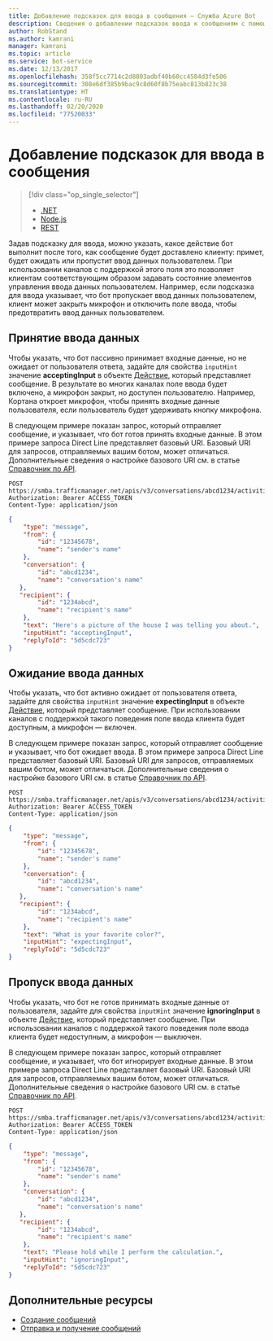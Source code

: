```yaml
---
title: Добавление подсказок для ввода в сообщения — Служба Azure Bot
description: Сведения о добавлении подсказок ввода к сообщениям с помощью службы Bot Connector.
author: RobStand
ms.author: kamrani
manager: kamrani
ms.topic: article
ms.service: bot-service
ms.date: 12/13/2017
ms.openlocfilehash: 358f5cc7714c2d8803adbf40b60cc4584d3fe506
ms.sourcegitcommit: 308e6df385b9bac9c8d60f8b75eabc813b823c38
ms.translationtype: HT
ms.contentlocale: ru-RU
ms.lasthandoff: 02/20/2020
ms.locfileid: "77520033"
---
```

# <a name="add-input-hints-to-messages"></a>Добавление подсказок для ввода в сообщения
> [!div class="op_single_selector"]
> - [.NET](../dotnet/bot-builder-dotnet-add-input-hints.md)
> - [Node.js](../nodejs/bot-builder-nodejs-send-input-hints.md)
> - [REST](../rest-api/bot-framework-rest-connector-add-input-hints.md)

Задав подсказку для ввода, можно указать, какое действие бот выполнит после того, как сообщение будет доставлено клиенту: примет, будет ожидать или пропустит ввод данных пользователем. При использовании каналов с поддержкой этого поля это позволяет клиентам соответствующим образом задавать состояние элементов управления ввода данных пользователем. Например, если подсказка для ввода указывает, что бот пропускает ввод данных пользователем, клиент может закрыть микрофон и отключить поле ввода, чтобы предотвратить ввод данных пользователем.

## <a name="accepting-input"></a>Принятие ввода данных

Чтобы указать, что бот пассивно принимает входные данные, но не ожидает от пользователя ответа, задайте для свойства `inputHint` значение **acceptingInput** в объекте [Действие][], который представляет сообщение. В результате во многих каналах поле ввода будет включено, а микрофон закрыт, но доступен пользователю. Например, Кортана откроет микрофон, чтобы принять входные данные пользователя, если пользователь будет удерживать кнопку микрофона. 

В следующем примере показан запрос, который отправляет сообщение, и указывает, что бот готов принять входные данные. В этом примере запроса Direct Line представляет базовый URI. Базовый URI для запросов, отправляемых вашим ботом, может отличаться. Дополнительные сведения о настройке базового URI см. в статье [Справочник по API](bot-framework-rest-connector-api-reference.md#base-uri).

```http
POST https://smba.trafficmanager.net/apis/v3/conversations/abcd1234/activities/5d5cdc723
Authorization: Bearer ACCESS_TOKEN
Content-Type: application/json
```

```json
{
    "type": "message",
    "from": {
        "id": "12345678",
        "name": "sender's name"
    },
    "conversation": {
        "id": "abcd1234",
        "name": "conversation's name"
   },
   "recipient": {
        "id": "1234abcd",
        "name": "recipient's name"
    },
    "text": "Here's a picture of the house I was telling you about.",
    "inputHint": "acceptingInput",
    "replyToId": "5d5cdc723"
}
```

## <a name="expecting-input"></a>Ожидание ввода данных

Чтобы указать, что бот активно ожидает от пользователя ответа, задайте для свойства `inputHint` значение **expectingInput** в объекте [Действие][], который представляет сообщение. При использовании каналов с поддержкой такого поведения поле ввода клиента будет доступным, а микрофон — включен. 

В следующем примере показан запрос, который отправляет сообщение и указывает, что бот ожидает ввода. В этом примере запроса Direct Line представляет базовый URI. Базовый URI для запросов, отправляемых вашим ботом, может отличаться. Дополнительные сведения о настройке базового URI см. в статье [Справочник по API](bot-framework-rest-connector-api-reference.md#base-uri).

```http
POST https://smba.trafficmanager.net/apis/v3/conversations/abcd1234/activities/5d5cdc723
Authorization: Bearer ACCESS_TOKEN
Content-Type: application/json
```

```json
{
    "type": "message",
    "from": {
        "id": "12345678",
        "name": "sender's name"
    },
    "conversation": {
        "id": "abcd1234",
        "name": "conversation's name"
   },
   "recipient": {
        "id": "1234abcd",
        "name": "recipient's name"
    },
    "text": "What is your favorite color?",
    "inputHint": "expectingInput",
    "replyToId": "5d5cdc723"
}
```

## <a name="ignoring-input"></a>Пропуск ввода данных
 
Чтобы указать, что бот не готов принимать входные данные от пользователя, задайте для свойства `inputHint` значение **ignoringInput** в объекте [Действие][], который представляет сообщение. При использовании каналов с поддержкой такого поведения поле ввода клиента будет недоступным, а микрофон — выключен. 

В следующем примере показан запрос, который отправляет сообщение, и указывает, что бот игнорирует входные данные. В этом примере запроса Direct Line представляет базовый URI. Базовый URI для запросов, отправляемых вашим ботом, может отличаться. Дополнительные сведения о настройке базового URI см. в статье [Справочник по API](bot-framework-rest-connector-api-reference.md#base-uri).

```http
POST https://smba.trafficmanager.net/apis/v3/conversations/abcd1234/activities/5d5cdc723
Authorization: Bearer ACCESS_TOKEN
Content-Type: application/json
```

```json
{
    "type": "message",
    "from": {
        "id": "12345678",
        "name": "sender's name"
    },
    "conversation": {
        "id": "abcd1234",
        "name": "conversation's name"
   },
   "recipient": {
        "id": "1234abcd",
        "name": "recipient's name"
    },
    "text": "Please hold while I perform the calculation.",
    "inputHint": "ignoringInput",
    "replyToId": "5d5cdc723"
}
```

## <a name="additional-resources"></a>Дополнительные ресурсы

- [Создание сообщений](bot-framework-rest-connector-create-messages.md)
- [Отправка и получение сообщений](bot-framework-rest-connector-send-and-receive-messages.md)

[Действие]: bot-framework-rest-connector-api-reference.md#activity-object
